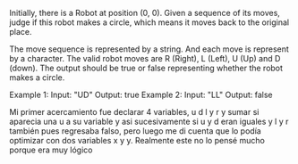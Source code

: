 Initially, there is a Robot at position (0, 0). Given a sequence of its moves, judge if this robot makes a circle, which means it moves back to the original place.

The move sequence is represented by a string. And each move is represent by a character. The valid robot moves are R (Right), L (Left), U (Up) and D (down). The output should be true or false representing whether the robot makes a circle.

Example 1:
Input: "UD"
Output: true
Example 2:
Input: "LL"
Output: false

Mi primer acercamiento fue declarar 4 variables, u d l y r y sumar si aparecia una u a su variable y asi sucesivamente
si u y d eran iguales y l y r también pues regresaba falso, pero luego me di cuenta que lo podía optimizar con dos variables x y y.
Realmente este no lo pensé mucho porque era muy lógico 
